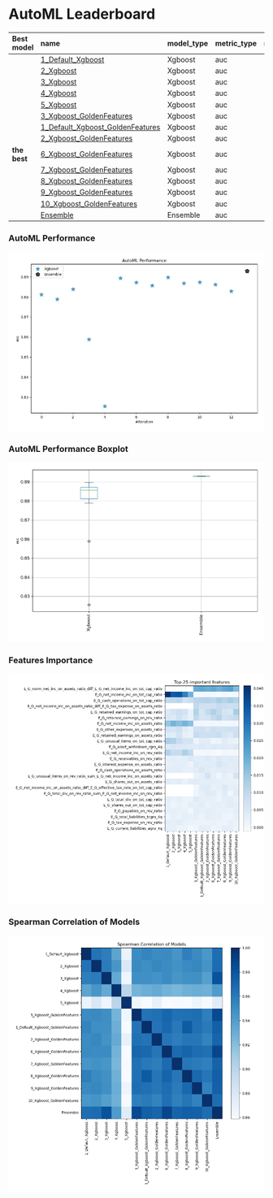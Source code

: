 # AutoML Leaderboard

| Best model   | name                                                                           | model_type   | metric_type   |   metric_value |   train_time |   single_prediction_time |
|:-------------|:-------------------------------------------------------------------------------|:-------------|:--------------|---------------:|-------------:|-------------------------:|
|              | [1_Default_Xgboost](1_Default_Xgboost/README.md)                               | Xgboost      | auc           |       0.881159 |        88    |                   0.1565 |
|              | [2_Xgboost](2_Xgboost/README.md)                                               | Xgboost      | auc           |       0.878884 |       109.36 |                   0.0995 |
|              | [3_Xgboost](3_Xgboost/README.md)                                               | Xgboost      | auc           |       0.883934 |        89.67 |                   0.1018 |
|              | [4_Xgboost](4_Xgboost/README.md)                                               | Xgboost      | auc           |       0.858885 |        83.48 |                   0.0986 |
|              | [5_Xgboost](5_Xgboost/README.md)                                               | Xgboost      | auc           |       0.825534 |        64.32 |                   0.0922 |
|              | [3_Xgboost_GoldenFeatures](3_Xgboost_GoldenFeatures/README.md)                 | Xgboost      | auc           |       0.889347 |       319.94 |                   0.1601 |
|              | [1_Default_Xgboost_GoldenFeatures](1_Default_Xgboost_GoldenFeatures/README.md) | Xgboost      | auc           |       0.887258 |       108.48 |                   0.1618 |
|              | [2_Xgboost_GoldenFeatures](2_Xgboost_GoldenFeatures/README.md)                 | Xgboost      | auc           |       0.885723 |       101.92 |                   0.1629 |
| **the best** | [6_Xgboost_GoldenFeatures](6_Xgboost_GoldenFeatures/README.md)                 | Xgboost      | auc           |       0.889749 |       119.29 |                   0.1564 |
|              | [7_Xgboost_GoldenFeatures](7_Xgboost_GoldenFeatures/README.md)                 | Xgboost      | auc           |       0.886818 |        96.2  |                   0.1549 |
|              | [8_Xgboost_GoldenFeatures](8_Xgboost_GoldenFeatures/README.md)                 | Xgboost      | auc           |       0.88739  |       124.28 |                   0.179  |
|              | [9_Xgboost_GoldenFeatures](9_Xgboost_GoldenFeatures/README.md)                 | Xgboost      | auc           |       0.886249 |        98.42 |                   0.1717 |
|              | [10_Xgboost_GoldenFeatures](10_Xgboost_GoldenFeatures/README.md)               | Xgboost      | auc           |       0.882827 |        96.04 |                   0.1763 |
|              | [Ensemble](Ensemble/README.md)                                                 | Ensemble     | auc           |       0.893027 |         1.19 |                   0.6514 |

### AutoML Performance
![AutoML Performance](ldb_performance.png)

### AutoML Performance Boxplot
![AutoML Performance Boxplot](ldb_performance_boxplot.png)

### Features Importance
![features importance across models](features_heatmap.png)



### Spearman Correlation of Models
![models spearman correlation](correlation_heatmap.png)


